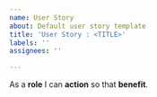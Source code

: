 ```yaml
---
name: User Story
about: Default user story template
title: 'User Story : <TITLE>'
labels: ''
assignees: ''

---
```


As a **role** I can **action** so that **benefit**.
